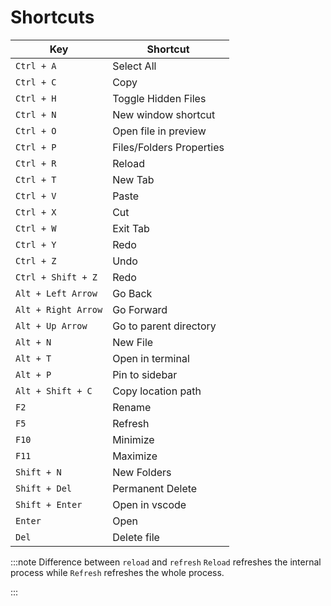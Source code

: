 # Shortcuts

| Key                 | Shortcut                 |
| ------------------- | ------------------------ |
| `Ctrl + A`          | Select All               |
| `Ctrl + C`          | Copy                     |
| `Ctrl + H`          | Toggle Hidden Files      |
| `Ctrl + N`          | New window shortcut      |
| `Ctrl + O`          | Open file in preview     |
| `Ctrl + P`          | Files/Folders Properties |
| `Ctrl + R`          | Reload                   |
| `Ctrl + T`          | New Tab                  |
| `Ctrl + V`          | Paste                    |
| `Ctrl + X`          | Cut                      |
| `Ctrl + W`          | Exit Tab                 |
| `Ctrl + Y`          | Redo                     |
| `Ctrl + Z`          | Undo                     |
| `Ctrl + Shift + Z`  | Redo                     |
| `Alt + Left Arrow`  | Go Back                  |
| `Alt + Right Arrow` | Go Forward               |
| `Alt + Up Arrow`    | Go to parent directory   |
| `Alt + N`           | New File                 |
| `Alt + T`           | Open in terminal         |
| `Alt + P`           | Pin to sidebar           |
| `Alt + Shift + C`   | Copy location path       |
| `F2`                | Rename                   |
| `F5`                | Refresh                  |
| `F10`               | Minimize                 |
| `F11`               | Maximize                 |
| `Shift + N`         | New Folders              |
| `Shift + Del`       | Permanent Delete         |
| `Shift + Enter`     | Open in vscode           |
| `Enter`             | Open                     |
| `Del`               | Delete file              |

:::note Difference between `reload` and `refresh` `Reload` refreshes the internal process while `Refresh` refreshes the whole process.

:::

